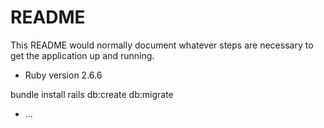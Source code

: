 # README

This README would normally document whatever steps are necessary to get the
application up and running.

* Ruby version 2.6.6

bundle install
rails db:create db:migrate

* ...
